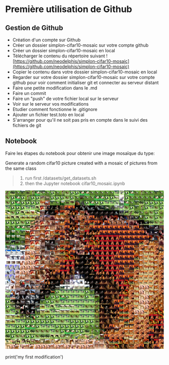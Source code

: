 # Première utilisation de Github
## Gestion de Github
- Création d'un compte sur Github
- Créer un dossier simplon-cifar10-mosaic sur votre compte github
- Créer un dossier simplon-cifar10-mosaic en local
- Télécharger le contenu du répertoire suivant
![https://github.com/neodelphis/simplon-cifar10-mosaic](https://github.com/neodelphis/simplon-cifar10-mosaic)
- Copier le contenu dans votre dossier simplon-cifar10-mosaic en local
- Regarder sur votre dossier simplon-cifar10-mosaic sur votre compte github pour voir comment initialiser git et connecter au serveur distant
- Faire une petite modification dans le .md
- Faire un commit
- Faire un "push" de votre fichier local sur le serveur
- Voir sur le serveur vos modifications
- Etudier comment fonctionne le .gitignore
- Ajouter un fichier test.toto en local
- S'arranger pour qu'il ne soit pas pris en compte dans le suivi des fichiers de git

## Notebook
Faire les étapes du notebook pour obtenir une image mosaïque du type:

Generate a  random cifar10 picture created with a mosaic of pictures from the same class
> 1. run first /datasets/get_datasets.sh
> 2. then the Jupyter notebook cifar10_mosaic.ipynb

![horse-mosaic](./horse-mosaic.png?raw=true "horse-mosaic")


print('my first modification')



